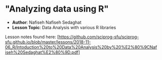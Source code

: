 # "Analyzing data using R" 

 - **Author**:  Nafiseh Nafiseh Sedaghat
 - **Lesson Topic**: Data Analysis with various R libraries

Lesson notes found here: [https://github.com/sciprog-sfu/sciprog-sfu.github.io/blob/master/lessons/2018-11-06_R/Intoduction%20to%20Data%20Analysis%20by%20%E2%80%9CNafiseh%20Sedaghat%E2%80%9D.pdf]
